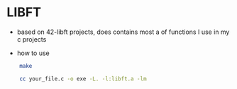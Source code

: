 # LIBFT

+ based on 42-libft projects, does contains most a of functions I use in my c projects

+ how to use
```bash
    make
```
```bash
    cc your_file.c -o exe -L. -l:libft.a -lm
```


